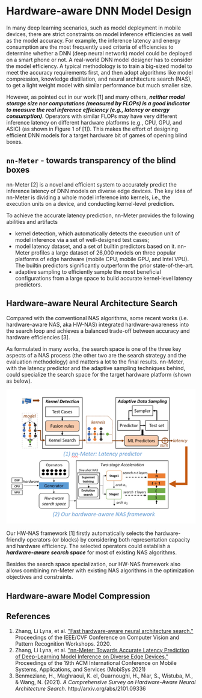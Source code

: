 # Hardware-aware DNN Model Design

In many deep learning scenarios, such as model deployment in mobile devices, there are strict constraints on model inference efficiencies as well as the model accuracy. For example, the inference latency and energy consumption are the most frequently used criteria of efficiencies to determine whether a DNN (deep neural network) model could be deployed on a smart phone or not. A real-world DNN model designer has to consider the model efficiency. A typical methodology is to train a big-sized model to meet the accuracy requirements first, and then adopt algorithms like model compression, knowledge distillation, and neural architecture search (NAS), to get a light weight model with similar performance but much smaller size. 

However, as pointed out in our work [1] and many others, ***neither model storage size nor computations (measured by FLOPs) is a good indicator to measure the real inference efficiency (e.g., latency or energy consumption)***. Operators with similar FLOPs may have very different inference latency on different hardware platforms (e.g., CPU, GPU, and ASIC) (as shown in Figure 1 of [1]). This makes the effort of designing efficient DNN models for a target hardware bit of games of opening blind boxes.

## `nn-Meter` - towards transparency of the blind boxes

nn-Meter [2] is a novel and efficient system to accurately predict the inference latency of DNN models on diverse edge devices. The key idea of nn-Meter is dividing a whole model inference into kernels, i.e., the execution units on a device, and conducting kernel-level prediction.

To achieve the accurate latency prediction, nn-Meter provides the following abilities and artifacts

- kernel detection, which automatically detects the execution unit of model inference via a set of well-designed test cases; 
- model latency dataset, and a set of builtin predictors based on it. nn-Meter profiles a large dataset of 26,000 models on three popular platforms of edge hardware (mobile CPU, mobile GPU, and Intel VPU). The builtin predictors significantly outperform the prior state-of-the-art.
- adaptive sampling to efficiently sample the most beneficial configurations from a large space to build accurate kernel-level latency predictors. 

## Hardware-aware Neural Architecture Search

Compared with the conventional NAS algorithms, some recent works (i.e. hardware-aware NAS, aka HW-NAS) integrated hardware-awareness into the search loop and achieves a balanced trade-off between accuracy and hardware efficiencies [3]. 

As formulated in many works, the search space is one of the three key aspects of a NAS process (the other two are the search strategy and the evaluation methodology) and matters a lot to the final results. nn-Meter, with the latency predictor and the adaptive sampling techniques behind, could specialize the search space for the target hardware platform (shown as below).

![nw-nas](imgs/hw-nas.png)

Our HW-NAS framework [1] firstly automatically selects the hardware-friendly operators (or blocks) by considering both representation capacity and hardware efficiency. The selected operators could establish a ***hardware-aware search space*** for most of existing NAS algorithms. 

Besides the search space specialization, our HW-NAS framework also allows combining nn-Meter with existing NAS algorithms in the optimization objectives and constraints. 

## Hardware-aware Model Compression

## References
1. Zhang, Li Lyna, et al. ["Fast hardware-aware neural architecture search."]((https://openaccess.thecvf.com/content_CVPRW_2020/papers/w40/Zhang_Fast_Hardware-Aware_Neural_Architecture_Search_CVPRW_2020_paper.pdf)) Proceedings of the IEEE/CVF Conference on Computer Vision and Pattern Recognition Workshops. 2020.
2. Zhang, Li Lyna, et al. ["nn-Meter: Towards Accurate Latency Prediction of Deep-Learning Model Inference on Diverse Edge Devices."](https://dl.acm.org/doi/10.1145/3458864.3467882) Proceedings of the 19th ACM International Conference on Mobile Systems, Applications, and Services (MobiSys 2021)
3. <div class="csl-entry">Benmeziane, H., Maghraoui, K. el, Ouarnoughi, H., Niar, S., Wistuba, M., &#38; Wang, N. (2021). <i>A Comprehensive Survey on Hardware-Aware Neural Architecture Search</i>. http://arxiv.org/abs/2101.09336</div>